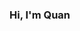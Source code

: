 ### Hi, I'm Quan

<!--
**QuanHNguyen232/QuanHNguyen232** is a ✨ _special_ ✨ repository because its `README.md` (this file) appears on your GitHub profile.

Here are some ideas to get you started:

- 🔭 I’m currently working on ...
- 🌱 I’m currently learning AI/ML
- 👯 I’m looking to collaborate on AI/ML projects
- 🤔 I’m looking for help with ...
- 💬 Ask me about ...
- 📫 How to reach me: quan.nh2002@gmail.com
- 😄 Pronouns: he/him/his
- ⚡ Fun fact: ...
-->
